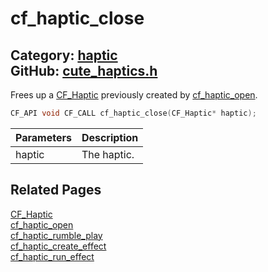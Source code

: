 [](../header.md ':include')

# cf_haptic_close

Category: [haptic](/api_reference?id=haptic)  
GitHub: [cute_haptics.h](https://github.com/RandyGaul/cute_framework/blob/master/include/cute_haptics.h)  
---

Frees up a [CF_Haptic](/haptic/cf_haptic.md) previously created by [cf_haptic_open](/haptic/cf_haptic_open.md).

```cpp
CF_API void CF_CALL cf_haptic_close(CF_Haptic* haptic);
```

Parameters | Description
--- | ---
haptic | The haptic.

## Related Pages

[CF_Haptic](/haptic/cf_haptic.md)  
[cf_haptic_open](/haptic/cf_haptic_open.md)  
[cf_haptic_rumble_play](/haptic/cf_haptic_rumble_play.md)  
[cf_haptic_create_effect](/haptic/cf_haptic_create_effect.md)  
[cf_haptic_run_effect](/haptic/cf_haptic_run_effect.md)  
